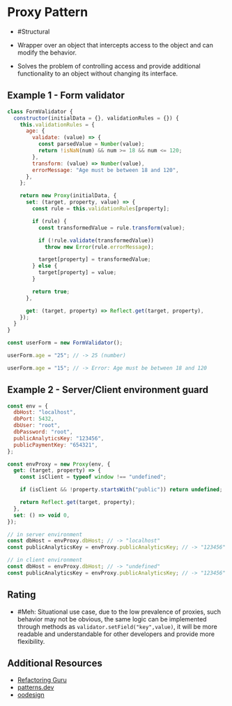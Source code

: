 # Proxy Pattern

- #Structural

- Wrapper over an object that intercepts access to the object and can modify the behavior.

- Solves the problem of controlling access and provide additional functionality to an object without changing its interface.

## Example 1 - Form validator

```javascript
class FormValidator {
  constructor(initialData = {}, validationRules = {}) {
    this.validationRules = {
      age: {
        validate: (value) => {
          const parsedValue = Number(value);
          return !isNaN(num) && num >= 18 && num <= 120;
        },
        transform: (value) => Number(value),
        errorMessage: "Age must be between 18 and 120",
      },
    };

    return new Proxy(initialData, {
      set: (target, property, value) => {
        const rule = this.validationRules[property];

        if (rule) {
          const transformedValue = rule.transform(value);

          if (!rule.validate(transformedValue))
            throw new Error(rule.errorMessage);

          target[property] = transformedValue;
        } else {
          target[property] = value;
        }

        return true;
      },

      get: (target, property) => Reflect.get(target, property),
    });
  }
}

const userForm = new FormValidator();

userForm.age = "25"; // -> 25 (number)

userForm.age = "15"; // -> Error: Age must be between 18 and 120
```

## Example 2 - Server/Client environment guard

```javascript
const env = {
  dbHost: "localhost",
  dbPort: 5432,
  dbUser: "root",
  dbPassword: "root",
  publicAnalyticsKey: "123456",
  publicPaymentKey: "654321",
};

const envProxy = new Proxy(env, {
  get: (target, property) => {
    const isClient = typeof window !== "undefined";

    if (isClient && !property.startsWith("public")) return undefined;

    return Reflect.get(target, property);
  },
  set: () => void 0,
});

// in server environment
const dbHost = envProxy.dbHost; // -> "localhost"
const publicAnalyticsKey = envProxy.publicAnalyticsKey; // -> "123456"

// in client environment
const dbHost = envProxy.dbHost; // -> "undefined"
const publicAnalyticsKey = envProxy.publicAnalyticsKey; // -> "123456"
```

## Rating

- #Meh: Situational use case, due to the low prevalence of proxies, such behavior may not be obvious, the same logic can be implemented through methods as `validator.setField("key",value)`, it will be more readable and understandable for other developers and provide more flexibility.

## Additional Resources

- [Refactoring Guru](https://refactoring.guru/design-patterns/proxy)
- [patterns.dev](https://www.patterns.dev/vanilla/proxy-pattern)
- [oodesign](https://www.oodesign.com/proxy-pattern)
